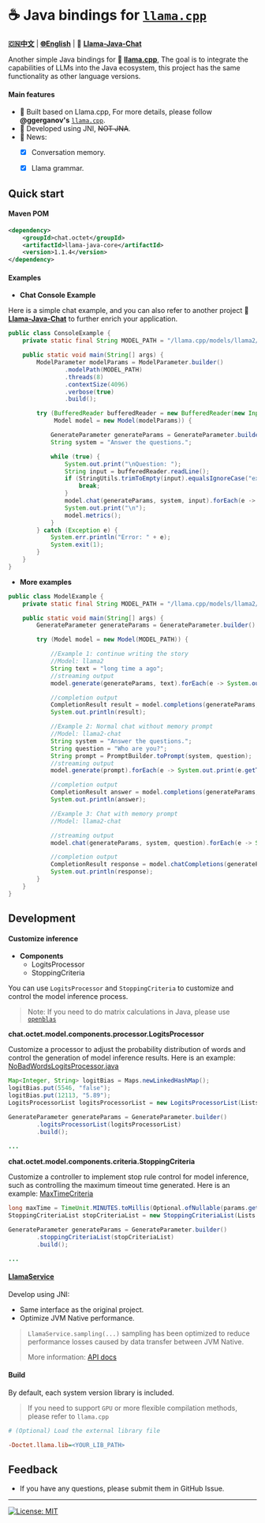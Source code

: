 # ☕️ Java bindings for [`llama.cpp`](https://github.com/ggerganov/llama.cpp)

[**🇨🇳中文**](./README.Zh_CN.md) | [**🌐English**](./README.md) | 🤖 [**Llama-Java-Chat**](https://github.com/eoctet/llama-java-chat.git)

Another simple Java bindings for 🦙 [**llama.cpp**](https://github.com/ggerganov/llama.cpp), The goal is to integrate the capabilities of LLMs into the Java ecosystem, this project has the same functionality as other language versions.

#### Main features
- 🚀 Built based on Llama.cpp, For more details, please follow **@ggerganov's** [`llama.cpp`](https://github.com/ggerganov/llama.cpp).
- 🚀 Developed using JNI, ~~NOT JNA~~.
- 🚀 News:
  - [X] Conversation memory.
  - [X] Llama grammar.


## Quick start

#### Maven POM

```xml
<dependency>
    <groupId>chat.octet</groupId>
    <artifactId>llama-java-core</artifactId>
    <version>1.1.4</version>
</dependency>
```

#### Examples

- **Chat Console Example**

Here is a simple chat example, and you can also refer to another project 🤖️ [**Llama-Java-Chat**](https://github.com/eoctet/llama-java-chat.git) to further enrich your application.

```java
public class ConsoleExample {
    private static final String MODEL_PATH = "/llama.cpp/models/llama2/ggml-model-7b-q6_k.gguf";

    public static void main(String[] args) {
        ModelParameter modelParams = ModelParameter.builder()
                .modelPath(MODEL_PATH)
                .threads(8)
                .contextSize(4096)
                .verbose(true)
                .build();

        try (BufferedReader bufferedReader = new BufferedReader(new InputStreamReader(System.in, StandardCharsets.UTF_8));
             Model model = new Model(modelParams)) {

            GenerateParameter generateParams = GenerateParameter.builder().build();
            String system = "Answer the questions.";

            while (true) {
                System.out.print("\nQuestion: ");
                String input = bufferedReader.readLine();
                if (StringUtils.trimToEmpty(input).equalsIgnoreCase("exit")) {
                    break;
                }
                model.chat(generateParams, system, input).forEach(e -> System.out.print(e.getText()));
                System.out.print("\n");
                model.metrics();
            }
        } catch (Exception e) {
            System.err.println("Error: " + e);
            System.exit(1);
        }
    }
}
```

- **More examples**

```java
public class ModelExample {
    private static final String MODEL_PATH = "/llama.cpp/models/llama2/ggml-model-7b-q6_k.gguf";

    public static void main(String[] args) {
        GenerateParameter generateParams = GenerateParameter.builder().verbosePrompt(true).build();

        try (Model model = new Model(MODEL_PATH)) {

            //Example 1: continue writing the story
            //Model: llama2
            String text = "long time a ago";
            //streaming output
            model.generate(generateParams, text).forEach(e -> System.out.print(e.getText()));

            //completion output
            CompletionResult result = model.completions(generateParams, text);
            System.out.println(result);

            //Example 2: Normal chat without memory prompt
            //Model: llama2-chat
            String system = "Answer the questions.";
            String question = "Who are you?";
            String prompt = PromptBuilder.toPrompt(system, question);
            //streaming output
            model.generate(prompt).forEach(e -> System.out.print(e.getText()));

            //completion output
            CompletionResult answer = model.completions(generateParams, prompt);
            System.out.println(answer);

            //Example 3: Chat with memory prompt
            //Model: llama2-chat

            //streaming output
            model.chat(generateParams, system, question).forEach(e -> System.out.print(e.getText()));

            //completion output
            CompletionResult response = model.chatCompletions(generateParams, prompt);
            System.out.println(response);
        }
    }
}
```


## Development

#### Customize inference

- **Components**
  - LogitsProcessor
  - StoppingCriteria

You can use `LogitsProcessor` and `StoppingCriteria` to customize and control the model inference process.

> Note: If you need to do matrix calculations in Java, please use [`openblas`](https://github.com/bytedeco/javacpp-presets/tree/master/openblas)

**chat.octet.model.components.processor.LogitsProcessor**

Customize a processor to adjust the probability distribution of words and control the generation of model inference results. Here is an example: [NoBadWordsLogitsProcessor.java](src%2Fmain%2Fjava%2Fchat%2Foctet%2Fmodel%2Fcomponents%2Fprocessor%2Fimpl%2FNoBadWordsLogitsProcessor.java)

```java
Map<Integer, String> logitBias = Maps.newLinkedHashMap();
logitBias.put(5546, "false");
logitBias.put(12113, "5.89");
LogitsProcessorList logitsProcessorList = new LogitsProcessorList(Lists.newArrayList(new CustomBiasLogitsProcessor(logitBias, model.getVocabSize())));

GenerateParameter generateParams = GenerateParameter.builder()
        .logitsProcessorList(logitsProcessorList)
        .build();
    
...

```

**chat.octet.model.components.criteria.StoppingCriteria**

Customize a controller to implement stop rule control for model inference, such as controlling the maximum timeout time generated. Here is an example: [MaxTimeCriteria](src%2Fmain%2Fjava%2Fchat%2Foctet%2Fmodel%2Fcomponents%2Fcriteria%2Fimpl%2FMaxTimeCriteria.java)

```java
long maxTime = TimeUnit.MINUTES.toMillis(Optional.ofNullable(params.getTimeout()).orElse(10L));
StoppingCriteriaList stopCriteriaList = new StoppingCriteriaList(Lists.newArrayList(new MaxTimeCriteria(maxTime)));

GenerateParameter generateParams = GenerateParameter.builder()
        .stoppingCriteriaList(stopCriteriaList)
        .build();

...

```

#### [LlamaService](src%2Fmain%2Fjava%2Fchat%2Foctet%2Fmodel%2FLlamaService.java)

Develop using JNI:

- Same interface as the original project.
- Optimize JVM Native performance.

> `LlamaService.sampling(...)` sampling has been optimized to reduce performance losses caused by data transfer between JVM Native.
>
>
> More information: [API docs](docs%2Fapidocs%2Findex.html)

#### Build

By default, each system version library is included.

> If you need to support `GPU` or more flexible compilation methods, please refer to `llama.cpp`

```ini
# (Optional) Load the external library file

-Doctet.llama.lib=<YOUR_LIB_PATH>
```

## Feedback

- If you have any questions, please submit them in GitHub Issue.

----

[![License: MIT](https://img.shields.io/badge/license-MIT-blue.svg)](https://opensource.org/licenses/MIT)
